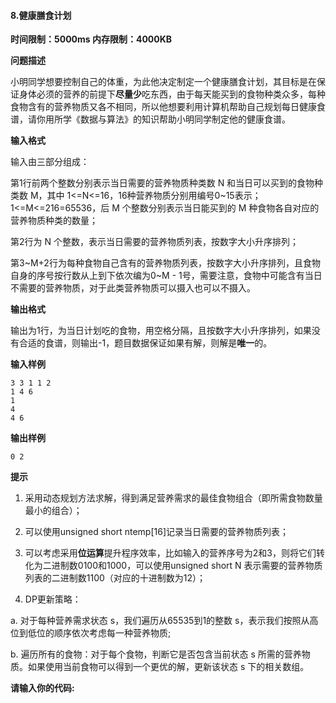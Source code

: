 #### 8.健康膳食计划

**时间限制：5000ms				内存限制：4000KB**

**问题描述**

小明同学想要控制自己的体重，为此他决定制定一个健康膳食计划，其目标是在保证身体必须的营养的前提下**尽量少**吃东西，由于每天能买到的食物种类众多，每种食物含有的营养物质又各不相同，所以他想要利用计算机帮助自己规划每日健康食谱，请你用所学《数据与算法》的知识帮助小明同学制定他的健康食谱。

**输入格式**

输入由三部分组成：

第1行前两个整数分别表示当日需要的营养物质种类数 N 和当日可以买到的食物种类数 M，其中 1<=N<=16，16种营养物质分别用编号0~15表示；1<=M<=216=65536，后 M 个整数分别表示当日能买到的 M 种食物各自对应的营养物质种类的数量；

第2行为 N 个整数，表示当日需要的营养物质列表，按数字大小升序排列；

第3\~M+2行为每种食物自己含有的营养物质列表，按数字大小升序排列，且食物自身的序号按行数从上到下依次编为0~M - 1号，需要注意，食物中可能含有当日不需要的营养物质，对于此类营养物质可以摄入也可以不摄入。

**输出格式**

输出为1行，为当日计划吃的食物，用空格分隔，且按数字大小升序排列，如果没有合适的食谱，则输出-1，题目数据保证如果有解，则解是**唯一**的。

**输入样例**

```
3 3 1 1 2
1 4 6
1
4
4 6
```

**输出样例**

```
0 2
```

**提示**

1. 采用动态规划方法求解，得到满足营养需求的最佳食物组合（即所需食物数量最小的组合）；

2. 可以使用unsigned short ntemp[16]记录当日需要的营养物质列表；

3. 可以考虑采用**位运算**提升程序效率，比如输入的营养序号为2和3，则将它们转化为二进制数0100和1000，可以使用unsigned short N 表示需要的营养物质列表的二进制数1100（对应的十进制数为12）；

4. DP更新策略：

  a. 对于每种营养需求状态 s，我们遍历从65535到1的整数 s，表示我们按照从高位到低位的顺序依次考虑每一种营养物质;

  b. 遍历所有的食物：对于每个食物，判断它是否包含当前状态 s 所需的营养物质。如果使用当前食物可以得到一个更优的解，更新该状态 s 下的相关数组。

**请输入你的代码:**

